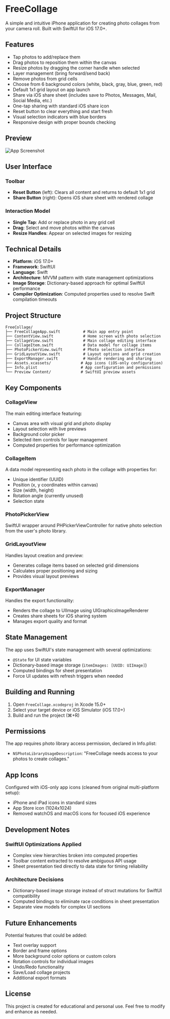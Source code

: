 # FreeCollage
A simple and intuitive iPhone application for creating photo collages from your camera roll. Built with SwiftUI for iOS 17.0+.

## Features

  - Tap photos to add/replace them
  - Drag photos to reposition them within the canvas
  - Resize photos by dragging the corner handle when selected
  - Layer management (bring forward/send back)
  - Remove photos from grid cells
  - Choose from 6 background colors (white, black, gray, blue, green, red)
  - Default 1x1 grid layout on app launch
  - Share via iOS share sheet (includes save to Photos, Messages, Mail, Social Media, etc.)
  - One-tap sharing with standard iOS share icon
  - Reset button to clear everything and start fresh
  - Visual selection indicators with blue borders
  - Responsive design with proper bounds checking

## Preview

![App Screenshot](screenshot.png)
## User Interface

### Toolbar
- **Reset Button** (left): Clears all content and returns to default 1x1 grid
- **Share Button** (right): Opens iOS share sheet with rendered collage

### Interaction Model
- **Single Tap**: Add or replace photo in any grid cell
- **Drag**: Select and move photos within the canvas
- **Resize Handles**: Appear on selected images for resizing

## Technical Details

- **Platform**: iOS 17.0+
- **Framework**: SwiftUI
- **Language**: Swift
- **Architecture**: MVVM pattern with state management optimizations
- **Image Storage**: Dictionary-based approach for optimal SwiftUI performance
- **Compiler Optimization**: Computed properties used to resolve Swift compilation timeouts

## Project Structure

```
FreeCollage/
├── FreeCollageApp.swift          # Main app entry point
├── ContentView.swift             # Home screen with photo selection
├── CollageView.swift             # Main collage editing interface
├── CollageItem.swift             # Data model for collage items
├── PhotoPickerView.swift         # Photo selection interface
├── GridLayoutView.swift          # Layout options and grid creation
├── ExportManager.swift           # Handle rendering and sharing
├── Assets.xcassets/             # App icons (iOS-only configuration)
├── Info.plist                   # App configuration and permissions
└── Preview Content/             # SwiftUI preview assets
```

## Key Components

### CollageView
The main editing interface featuring:
- Canvas area with visual grid and photo display
- Layout selection with live previews
- Background color picker
- Selected item controls for layer management
- Computed properties for performance optimization

### CollageItem
A data model representing each photo in the collage with properties for:
- Unique identifier (UUID)
- Position (x, y coordinates within canvas)
- Size (width, height)
- Rotation angle (currently unused)
- Selection state

### PhotoPickerView
SwiftUI wrapper around PHPickerViewController for native photo selection from the user's photo library.

### GridLayoutView
Handles layout creation and preview:
- Generates collage items based on selected grid dimensions
- Calculates proper positioning and sizing
- Provides visual layout previews

### ExportManager
Handles the export functionality:
- Renders the collage to UIImage using UIGraphicsImageRenderer
- Creates share sheets for iOS sharing system
- Manages export quality and format

## State Management

The app uses SwiftUI's state management with several optimizations:
- `@State` for UI state variables
- Dictionary-based image storage (`itemImages: [UUID: UIImage]`)
- Computed bindings for sheet presentation
- Force UI updates with refresh triggers when needed

## Building and Running

1. Open `FreeCollage.xcodeproj` in Xcode 15.0+
2. Select your target device or iOS Simulator (iOS 17.0+)
3. Build and run the project (⌘+R)

## Permissions

The app requires photo library access permission, declared in Info.plist:
- `NSPhotoLibraryUsageDescription`: "FreeCollage needs access to your photos to create collages."

## App Icons

Configured with iOS-only app icons (cleaned from original multi-platform setup):
- iPhone and iPad icons in standard sizes
- App Store icon (1024x1024)
- Removed watchOS and macOS icons for focused iOS experience

## Development Notes

### SwiftUI Optimizations Applied
- Complex view hierarchies broken into computed properties
- Toolbar content extracted to resolve ambiguous API usage
- Sheet presentation tied directly to data state for timing reliability

### Architecture Decisions
- Dictionary-based image storage instead of struct mutations for SwiftUI compatibility
- Computed bindings to eliminate race conditions in sheet presentation
- Separate view models for complex UI sections

## Future Enhancements

Potential features that could be added:
- Text overlay support
- Border and frame options
- More background color options or custom colors
- Rotation controls for individual images
- Undo/Redo functionality
- Save/Load collage projects
- Additional export formats

## License

This project is created for educational and personal use. Feel free to modify and enhance as needed.
